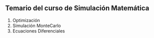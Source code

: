 ## Temario del curso de Simulación Matemática

1. Optimización
2. Simulación MonteCarlo
3. Ecuaciones Diferenciales
